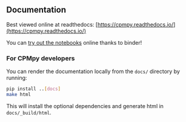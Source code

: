 ## Documentation

Best viewed online at readthedocs: [https://cpmpy.readthedocs.io/](https://cpmpy.readthedocs.io/)

You can [try out the notebooks](https://mybinder.org/v2/gh/CPMpy/cpmpy/HEAD?labpath=examples) online thanks to binder!

### For CPMpy developers
You can render the documentation locally from the `docs/` directory by running:

```sh
pip install ..[docs]
make html
```

This will install the optional dependencies and generate html in `docs/_build/html`.
